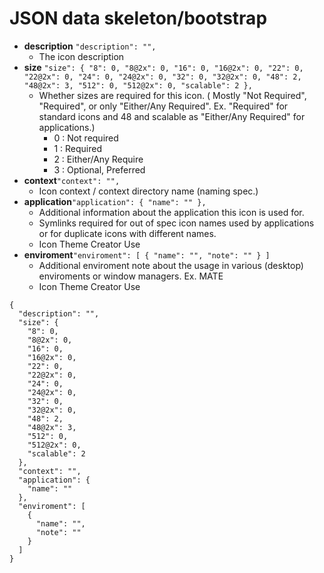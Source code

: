 # JSON data skeleton/bootstrap

- **description** `"description": "",`
  - The icon description
- **size** `"size": { "8": 0, "8@2x": 0, "16": 0, "16@2x": 0, "22": 0, "22@2x": 0, "24": 0, "24@2x": 0, "32": 0, "32@2x": 0, "48": 2, "48@2x": 3, "512": 0, "512@2x": 0, "scalable": 2 },`
  - Whether sizes are required for this icon. ( Mostly "Not Required", "Required", or only "Either/Any Required". Ex. "Required" for standard icons and 48 and scalable as "Either/Any Required" for applications.)
    - 0 : Not required
    - 1 : Required
    - 2 : Either/Any Require
    - 3 : Optional, Preferred
- **context**`"context": "",`
  - Icon context / context directory name (naming spec.)
- **application**`"application": { "name": "" },`
  - Additional information about the application this icon is used for.
  - Symlinks required for out of spec icon names used by applications or for duplicate icons with different names.
  - Icon Theme Creator Use
- **enviroment**`"enviroment": [ { "name": "", "note": "" } ]`
  - Additional enviroment note about the usage in various (desktop) enviroments or window managers. Ex. MATE
  - Icon Theme Creator Use


```
{
  "description": "",
  "size": {
    "8": 0,
    "8@2x": 0,
    "16": 0,
    "16@2x": 0,
    "22": 0,
    "22@2x": 0,
    "24": 0,
    "24@2x": 0,
    "32": 0,
    "32@2x": 0,
    "48": 2,
    "48@2x": 3,
    "512": 0,
    "512@2x": 0,
    "scalable": 2
  },
  "context": "",
  "application": {
    "name": ""
  },
  "enviroment": [
    {
      "name": "",
      "note": ""
    }
  ]
}
```

